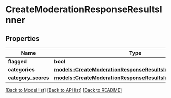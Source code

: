 # CreateModerationResponseResultsInner

## Properties

Name | Type | Description | Notes
------------ | ------------- | ------------- | -------------
**flagged** | **bool** |  | 
**categories** | [**models::CreateModerationResponseResultsInnerCategories**](CreateModerationResponse_results_inner_categories.md) |  | 
**category_scores** | [**models::CreateModerationResponseResultsInnerCategoryScores**](CreateModerationResponse_results_inner_category_scores.md) |  | 

[[Back to Model list]](../README.md#documentation-for-models) [[Back to API list]](../README.md#documentation-for-api-endpoints) [[Back to README]](../README.md)


